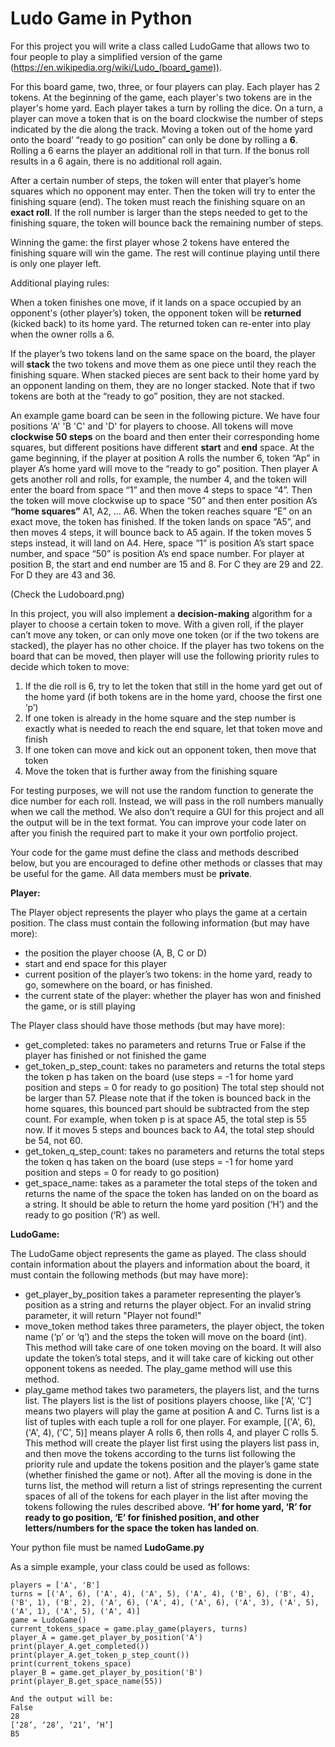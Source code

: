 
# Ludo Game in Python

For this project you will write a class called LudoGame that allows two to four people to play a simplified version of the game (https://en.wikipedia.org/wiki/Ludo_(board_game)).

For this board game, two, three, or four players can play. Each player has 2 tokens. At the beginning of the game, each player's two tokens are in the player's home yard. Each player takes a turn by rolling the dice. On a turn, a player can move a token that is on the board clockwise the number of steps indicated by the die along the track. Moving a token out of the home yard onto the board’ “ready to go position” can only be done by rolling a **6**. Rolling a 6 earns the player an additional roll in that turn. If the bonus roll results in a 6 again, there is no additional roll again.

After a certain number of steps, the token will enter that player’s home squares which no opponent may enter.  Then the token will try to enter the finishing square (end). The token must reach the finishing square on an **exact roll**. If the roll number is larger than the steps needed to get to the finishing square, the token will bounce back the remaining number of steps.

Winning the game: the first player whose 2 tokens have entered the finishing square will win the game. The rest will continue playing until there is only one player left.

Additional playing rules:

When a token finishes one move, if it lands on a space occupied by an opponent's (other player’s) token, the opponent token will be **returned** (kicked back) to its home yard. The returned token can re-enter into play when the owner rolls a 6.

If the player’s two tokens land on the same space on the board, the player will **stack** the two tokens and move them as one piece until they reach the finishing square. When stacked pieces are sent back to their home yard by an opponent landing on them, they are no longer stacked. Note that if two tokens are both at the “ready to go” position, they are not stacked.

An example game board can be seen in the following picture.  We have four positions 'A' 'B 'C' and 'D' for players to choose. All tokens will move **clockwise 50 steps** on the board and then enter their corresponding home squares, but different positions have different **start** and **end** space. At the game beginning, if the player at position A rolls the number 6, token “Ap” in player A’s home yard will move to the “ready to go” position. Then player A gets another roll and rolls, for example, the number 4, and the token will enter the board from space “1” and then move 4 steps to space “4”. Then the token will move clockwise up to space “50” and then enter position A’s **“home squares”** A1, A2, … A6.  When the token reaches square “E” on an exact move, the token has finished.  If the token lands on space “A5”, and then moves 4 steps, it will bounce back to A5 again.  If the token moves 5 steps instead, it will land on A4.  Here, space “1” is position A’s start space number, and space “50” is position A’s end space number.  For player at position B, the start and end number are 15 and 8.  For C they are 29 and 22.  For D they are 43 and 36.

(Check the Ludoboard.png)

In this project, you will also implement a **decision-making** algorithm for a player to choose a certain token to move.  With a given roll, if the player can’t move any token, or can only move one token (or if the two tokens are stacked), the player has no other choice.  If the player has two tokens on the board that can be moved, then player will use the following priority rules to decide which token to move:

1. If the die roll is 6, try to let the token that still in the home yard get out of the home yard (if both tokens are in the home yard, choose the first one ‘p’)
2. If one token is already in the home square and the step number is exactly what is needed to reach the end square, let that token move and finish
3. If one token can move and kick out an opponent token, then move that token
4. Move the token that is further away from the finishing square

For testing purposes, we will not use the random function to generate the dice number for each roll.  Instead, we will pass in the roll numbers manually when we call the method.  We also don’t require a GUI for this project and all the output will be in the text format.  You can improve your code later on after you finish the required part to make it your own portfolio project.

Your code for the game must define the class and methods described below, but you are encouraged to define other methods or classes that may be useful for the game. All data members must be **private**.
 
**Player:**

The Player object represents the player who plays the game at a certain position. The class must contain the following information (but may have more):
  * the position the player choose (A, B, C or D)
  * start and end space for this player
  * current position of the player’s two tokens: in the home yard, ready to go, somewhere on the board, or has finished.
  * the current state of the player: whether the player has won and finished the game, or is still playing
  
The Player class should have those methods (but may have more):
  * get_completed: takes no parameters and returns True or False if the player has finished or not finished the game
  * get_token_p_step_count: takes no parameters and returns the total steps the token p has taken on the board (use steps = -1 for home yard position and steps = 0 for ready to go position) The total step should not be larger than 57.  Please note that if the token is bounced back in the home squares, this bounced part should be subtracted from the step count. For example, when token p is at space A5, the total step is 55 now.  If it moves 5 steps and bounces back to A4, the total step should be 54, not 60.
* get_token_q_step_count: takes no parameters and returns the total steps the token q has taken on the board  (use steps = -1 for home yard position and steps = 0 for ready to go position)
* get_space_name: takes as a parameter the total steps of the token and returns the name of the space the token has landed on on the board as a string.  It should be able to return the home yard position (‘H’) and the ready to go position (‘R’) as well.
  
**LudoGame:**

The LudoGame object represents the game as played.  The class should contain information about the players and information about the board, it must contain the following methods (but may have more):
* get_player_by_position takes a parameter representing the player’s position as a string and returns the player object. For an invalid string parameter, it will return "Player not found!"
* move_token method takes three parameters, the player object, the token name (‘p’ or ‘q’) and the steps the token will move on the board (int).  This method will take care of one token moving on the board.  It will also update the token’s total steps, and it will take care of kicking out other opponent tokens as needed.  The play_game method will use this method.
* play_game method takes two parameters, the players list, and the turns list.  The players list is the list of positions players choose, like [‘A’, ‘C’] means two players will play the game at position A and C.  Turns list is a list of tuples with each tuple a roll for one player. For example, [('A', 6), ('A', 4), ('C', 5)] means player A rolls 6, then rolls 4, and player C rolls 5. This method will create the player list first using the players list pass in, and then move the tokens according to the turns list following the priority rule and update the tokens position and the player’s game state (whether finished the game or not). After all the moving is done in the turns list,  the method will return a list of strings representing the current spaces of all of the tokens for each player in the list after moving the tokens following the rules described above.  **‘H’ for home yard, ‘R’ for ready to go position, ‘E’ for finished position, and other letters/numbers for the space the token has landed on**.

Your python file must be named **LudoGame.py**

As a simple example, your class could be used as follows:

```
players = ['A', 'B']
turns = [('A', 6), ('A', 4), ('A', 5), ('A', 4), ('B', 6), ('B', 4), ('B', 1), ('B', 2), ('A', 6), ('A', 4), ('A', 6), ('A', 3), ('A', 5), ('A', 1), ('A', 5), ('A', 4)]
game = LudoGame()
current_tokens_space = game.play_game(players, turns)
player_A = game.get_player_by_position('A')
print(player_A.get_completed())
print(player_A.get_token_p_step_count())
print(current_tokens_space)
player_B = game.get_player_by_position('B')
print(player_B.get_space_name(55))

And the output will be:
False
28
[‘28’, ‘28’, ‘21’, ‘H’]
B5

```
